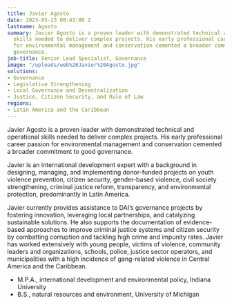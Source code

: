 ```yaml
---
title: Javier Agosto
date: 2023-05-23 08:43:00 Z
lastname: Agosto
summary: Javier Agosto is a proven leader with demonstrated technical and operational
  skills needed to deliver complex projects. His early professional career passion
  for environmental management and conservation cemented a broader commitment to good
  governance.
job-title: Senior Lead Specialist, Governance
image: "/uploads/web%20Javier%20Agosto.jpg"
solutions:
- Governance
- Legislative Strengthening
- Local Governance and Decentralization
- Justice, Citizen Security, and Rule of Law
regions:
- Latin America and the Caribbean
---
```


Javier Agosto is a proven leader with demonstrated technical and operational skills needed to deliver complex projects. His early professional career passion for environmental management and conservation cemented a broader commitment to good governance.
 
Javier is an international development expert with a background in designing, managing, and implementing donor-funded projects on youth violence prevention, citizen security, gender-based violence, civil society strengthening, criminal justice reform, transparency, and environmental protection, predominantly in Latin America. 
 
Javier currently provides assistance to DAI’s governance projects by fostering innovation, leveraging local partnerships, and catalyzing sustainable solutions. He also supports the documentation of evidence-based approaches to improve criminal justice systems and citizen security by combatting corruption and tackling high crime and impunity rates. Javier has worked extensively with young people, victims of violence, community leaders and organizations, schools, police, justice sector operators, and municipalities with a high incidence of gang-related violence in Central America and the Caribbean.
  
* M.P.A., international development and environmental policy, Indiana University
* B.S., natural resources and environment, University of Michigan